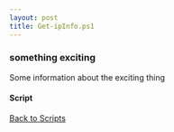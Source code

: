 ```yaml
---
layout: post
title: Get-ipInfo.ps1
---
```


### something exciting

Some information about the exciting thing

#### Script

<script src="http://gist-it.appspot.com/github.com/BanterBoy/scripts-blog/blob/master/PowerShell/CmdLets/Get-ipInfo.ps1"></script>

<a href="/scripts.html">Back to Scripts</a>

